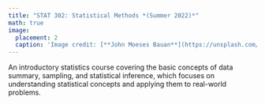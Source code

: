 ```yaml
---
title: "STAT 302: Statistical Methods *(Summer 2022)*"
math: true
image:
  placement: 2
  caption: 'Image credit: [**John Moeses Bauan**](https://unsplash.com/photos/OGZtQF8iC0g)'
---
```


An introductory statistics course covering the basic concepts of data summary, sampling, and statistical inference, which focuses on understanding statistical concepts and applying them to real-world problems.

